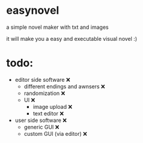 # easynovel
 a simple novel maker with txt and images
 
 it will make you a easy and executable visual novel :)

 # todo:
- editor side software :x:
    - different endings and awnsers :x:
    - randomization :x:
    - UI :x:
        - image upload :x:
        - text editor :x:
- user side software :x:
    - generic GUI :x:
    - custom GUI (via editor) :x:

